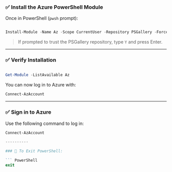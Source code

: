 ### ✅ Install the Azure PowerShell Module

Once in PowerShell (`pwsh` prompt):

``` powershell

Install-Module -Name Az -Scope CurrentUser -Repository PSGallery -Force
```

> If prompted to trust the PSGallery repository, type `Y` and press Enter.

----------

### ✅ Verify Installation

``` PowerShell

Get-Module -ListAvailable Az
```

You can now log in to Azure with:

``` PowerShell
Connect-AzAccount
```

----------
### ✅  **Sign in to Azure**

Use the following command to log in:

``` PowerShell
Connect-AzAccount

----------

### 🔁 To Exit PowerShell:

``` PowerShell
exit
```
